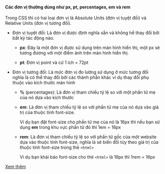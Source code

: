 #### Các đơn vị thường dùng như px, pt, percentages, em và rem

Trong CSS thì có hai loại đơn vị là Absolute Units (đơn vị tuyệt đối) và Relative Units (đơn vị tương đối).

- Đơn vị tuyệt đối: Là đơn vị được định nghĩa sẵn và không hề thay đổi bởi bất kỳ tác động nào.

	+ __px__: Đây là một đơn vị được sử dụng trên màn hình hiển thị, một px sẽ tương đương với một điểm ảnh trên màn hình hiển thị.

	+ __pt__: Đơn vị point và cứ 1 ich = 72pt

- Đơn vị tương đối: Là mức đơn vị đo lường sử dụng ở mức tương đối nghĩa là có thể thay đổi bởi các thành phần khác ví dụ thay đổi phụ thuộc vào kích thước màn hình

	+ __%__ (percentages): Là đơn vị tham chiếu tỷ lệ so với một phần tử mẹ của nó dựa vào kích thước

	+ __em__: Là đơn vị tham chiếu tỷ lệ so với phần tử mẹ của nó dựa vào giá trị của thuộc tính font-size.

		Ví dụ bạn đặt font-size cho phần tử mẹ của nó là 16px thì nếu bạn sử dụng **em** trong khu vực phần tử đó thì 1em = 16px

	+ __rem__: Là đơn vị tham chiếu tỷ lệ so với phần tử gốc của một website dựa vào thuộc tính font-size, nghĩa là sẽ biến đổi tùy theo giá trị của thuộc tính font-size trong thẻ `<html>`

		Ví dụ bạn khái báo font-size cho thẻ `<html>` là 16px thì 1rem = 16px

[Xem thêm](https://developer.mozilla.org/en-US/docs/Web/CSS/length)